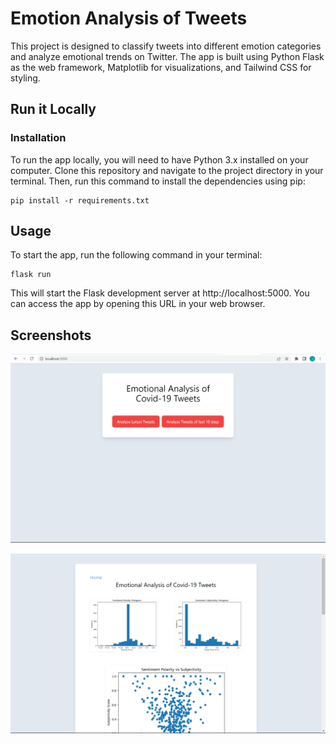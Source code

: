 # Emotion Analysis of Tweets

This project is designed to classify tweets into different emotion categories and analyze emotional trends on Twitter. The app is built using Python Flask as the web framework, Matplotlib for visualizations, and Tailwind CSS for styling.


## Run it Locally

### Installation

To run the app locally, you will need to have Python 3.x installed on your computer. Clone this repository and navigate to the project directory in your terminal. Then, run this command to install the dependencies using pip:
```
pip install -r requirements.txt
```

## Usage

To start the app, run the following command in your terminal:

```
flask run
```

This will start the Flask development server at http://localhost:5000. You can access the app by opening this URL in your web browser.

## Screenshots

![Screenshot](https://github.com/GanatraJay2000/Emotion-Detection-in-Real-Time-Tweets/blob/main/static/screenshot.png)

![Screenshot](https://github.com/GanatraJay2000/Emotion-Detection-in-Real-Time-Tweets/blob/main/static/screenshot2.png)
